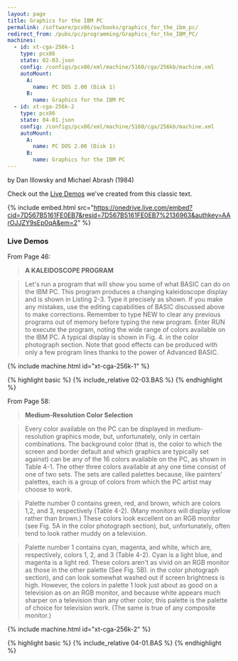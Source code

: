 ```yaml
---
layout: page
title: Graphics for the IBM PC
permalink: /software/pcx86/sw/books/graphics_for_the_ibm_pc/
redirect_from: /pubs/pc/programming/Graphics_for_the_IBM_PC/
machines:
  - id: xt-cga-256k-1
    type: pcx86
    state: 02-03.json
    config: /configs/pcx86/xml/machine/5160/cga/256kb/machine.xml
    autoMount:
      A:
        name: PC DOS 2.00 (Disk 1)
      B:
        name: Graphics for the IBM PC
  - id: xt-cga-256k-2
    type: pcx86
    state: 04-01.json
    config: /configs/pcx86/xml/machine/5160/cga/256kb/machine.xml
    autoMount:
      A:
        name: PC DOS 2.00 (Disk 1)
      B:
        name: Graphics for the IBM PC
---
```


by Dan Illowsky and Michael Abrash (1984)

Check out the [Live Demos](#live-demos) we've created from this classic text.

{% include embed.html src="https://onedrive.live.com/embed?cid=7D567B5161FE0EB7&resid=7D567B5161FE0EB7%2136963&authkey=AArOJJZY9sEp0qA&em=2" %}

### Live Demos

From Page 46:

> **A KALEIDOSCOPE PROGRAM**

> Let's run a program that will show you some of what
> BASIC can do on the IBM PC. This program produces a
> changing kaleidoscope display and is shown in Listing 2-3.
> Type it precisely as shown. If you make any mistakes, use
> the editing capabilities of BASIC discussed above to make
> corrections. Remember to type NEW to clear any previous
> programs out of memory before typing the new program.
> Enter RUN to execute the program, noting the wide
> range of colors available on the IBM PC. A typical display
> is shown in Fig. 4.
> in the color photograph section. Note that good effects
> can be produced with only a few program
> lines thanks to the power of Advanced BASIC.
    
{% include machine.html id="xt-cga-256k-1" %}

{% highlight basic %}
{% include_relative 02-03.BAS %}
{% endhighlight %}

From Page 58:

> **Medium-Resolution Color Selection**

> Every color available on the PC can be displayed in
> medium-resolution graphics mode, but, unfortunately,
> only in certain combinations. The background color (that
> is, the color to which the screen and border default and
> which graphics are typically set against) can be any of the
> 16 colors available on the PC, as shown in Table 4-1.
> The other three colors available at any one time consist of one
> of two sets. The sets are called palettes because, like
> painters' palettes, each is a group of colors from which the
> PC artist may choose to work.

> Palette number 0 contains green, red, and brown, which
> are colors 1,2, and 3, respectively (Table 4-2). (Many
> monitors will display yellow rather than brown.) These colors
> look excellent on an RGB monitor (see Fig. 5A in the color
> photograph section), but, unfortunately, often tend to look
> rather muddy on a television.

> Palette number 1 contains cyan, magenta, and white,
> which are, respectively, colors 1, 2, and 3 (Table 4-2).
> Cyan is a light blue, and magenta is a light red. These colors
> aren't as vivid on an RGB monitor as those in the other
> palette (See Fig. 5B).
> in the color photograph section), and
> can look somewhat washed out if screen brightness is
> high. However, the colors in palette 1 look just about as
> good on a television as on an RGB monitor, and because
> white appears much sharper on a television than any
> other color, this palette is the palette of choice for television
> work. (The same is true of any composite monitor.)

{% include machine.html id="xt-cga-256k-2" %}

{% highlight basic %}
{% include_relative 04-01.BAS %}
{% endhighlight %}
